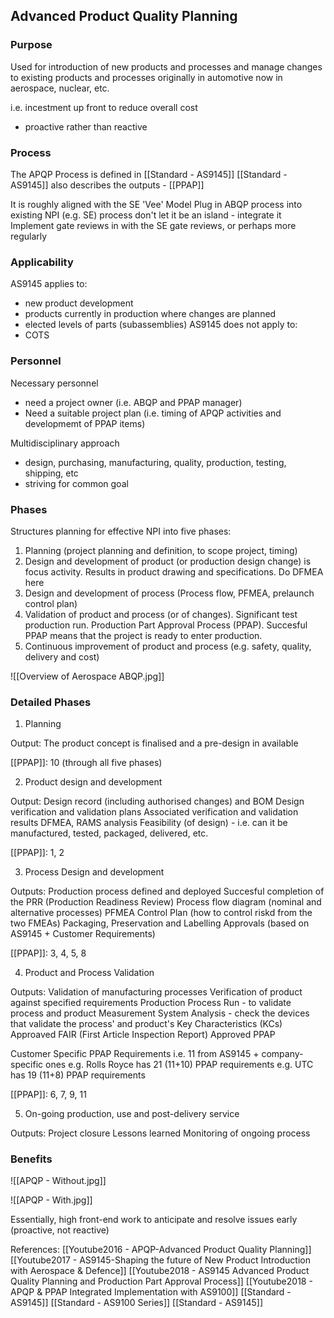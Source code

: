 ## Advanced Product Quality Planning


### Purpose
Used for introduction of new products and processes
and manage changes to existing products and processes
originally in automotive
now in aerospace, nuclear, etc.

i.e. incestment up front to reduce overall cost
 - proactive rather than reactive


### Process
The APQP Process is defined in [[Standard - AS9145]]
[[Standard - AS9145]] also describes the outputs - [[PPAP]]

It is roughly aligned with the SE 'Vee' Model
Plug in ABQP process into existing NPI (e.g. SE) process
don't let it be an island - integrate it
Implement gate reviews in with the SE gate reviews, or perhaps more regularly


### Applicability
AS9145 applies to:
 - new product development
 - products currently in production where changes are planned
 - elected levels of parts (subassemblies)
AS9145 does not apply to:
 - COTS


### Personnel
Necessary personnel
 - need a project owner (i.e. ABQP and PPAP manager)
 - Need a suitable project plan (i.e. timing of APQP activities and developmemt of PPAP items)

Multidisciplinary approach
 - design, purchasing, manufacturing, quality, production, testing, shipping, etc
 - striving for common goal


### Phases
Structures planning for effective NPI into five phases:
1. Planning (project planning and definition, to scope project, timing)
2. Design and development of product (or production design change) is focus activity. Results in product drawing and specifications. Do DFMEA here
3. Design and development of process (Process flow, PFMEA, prelaunch control plan)
4. Validation of product and process (or of changes). Significant test production run. Production Part Approval Process (PPAP). Succesful PPAP means that the project is ready to enter production.
5. Continuous improvement of product and process (e.g. safety, quality, delivery and cost)

![[Overview of Aerospace ABQP.jpg]]


### Detailed Phases
1. Planning

Output: The product concept is finalised and a pre-design in available

 [[PPAP]]: 10 (through all five phases)

2. Product design and development

Output: Design record (including authorised changes) and BOM
Design verification and validation plans
Associated verification and validation results
DFMEA, RAMS analysis
Feasibility (of design) - i.e. can it be manufactured, tested, packaged, delivered, etc.

[[PPAP]]: 1, 2

3. Process Design and development

Outputs:
Production process defined and deployed
Succesful completion of the PRR (Production Readiness Review)
Process flow diagram (nominal and alternative processes)
PFMEA
Control Plan (how to control riskd from the two FMEAs)
Packaging, Preservation and Labelling Approvals (based on AS9145 + Customer Requirements)

[[PPAP]]: 3, 4, 5, 8

4. Product and Process Validation

Outputs:
Validation of manufacturing processes
Verification of product against specified requirements
Production Process Run - to validate process and product
Measurement System Analysis - check the devices that validate the process' and product's Key Characteristics (KCs)
Approaved FAIR (First Article Inspection Report)
Approved PPAP

Customer Specific PPAP Requirements
i.e. 11 from AS9145 + company-specific ones
e.g. Rolls Royce has 21 (11+10) PPAP requirements
e.g. UTC has 19 (11+8) PPAP requirements 

[[PPAP]]: 6, 7, 9, 11

5. On-going production, use and post-delivery service

Outputs:
Project closure
Lessons learned
Monitoring of ongoing process


### Benefits

![[APQP - Without.jpg]]

![[APQP - With.jpg]]

Essentially, high front-end work to anticipate and resolve issues early (proactive, not reactive)



References:
[[Youtube2016 - APQP-Advanced Product Quality Planning]]
[[Youtube2017 - AS9145-Shaping the future of New Product Introduction with Aerospace & Defence]]
[[Youtube2018 - AS9145 Advanced Product Quality Planning and Production Part Approval Process]]
[[Youtube2018 - APQP & PPAP Integrated Implementation with AS9100]]
[[Standard - AS9145]]
[[Standard - AS9100 Series]]
[[Standard - AS9145]]